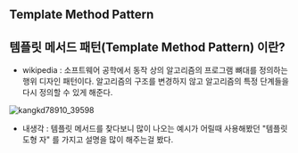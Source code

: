 ## Template Method Pattern

## 템플릿 메서드 패턴(Template Method Pattern) 이란?

- wikipedia : 소프트웨어 공학에서 동작 상의 알고리즘의 프로그램 뼈대를 정의하는 행위 디자인 패턴이다.  알고리즘의 구조를 변경하지 않고 알고리즘의 특정 단계들을 다시 정의할 수 있게 해준다.


![kangkd78910_39598](https://user-images.githubusercontent.com/31425312/59480853-2e576580-8e9d-11e9-80a2-4a0ba2ea5221.jpg)

- 내생각 : 템플릿 메서드를 찾다보니 많이 나오는 예시가 어릴때 사용해봤던 "템플릿 도형 자" 를 가지고 설명을 많이 해주는걸 봤다.

